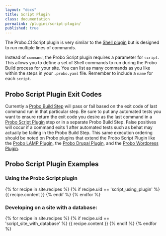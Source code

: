 ```yaml
---
layout: "docs"
title: Script Plugin
class: documentation
permalink: /plugins/script-plugin/
published: true
---
```

The Probo.CI Script plugin is very similar to the [Shell plugin](/plugins/shell-plugin/) but is designed to run multiple lines of commands.

Instead of `command`, the Probo Script plugin requires a parameter for `script`. This allows you to define a set of Shell commands to run during the Probo Build process for your site. You can list as many commands as you like within the steps in your `.probo.yaml` file. Remember to include a `name` for each `script`.

## Probo Script Plugin Exit Codes

Currently a [Probo Build Step](/build/steps/) will pass or fail based on the exit code of last command run in that particular step. Be sure to put any automated tests you want to ensure return the exit code you desire as the last command in a [Probo Script Plugin](plugins/script-plugin/) step or in a separate Probo Build Step. False positives will occur if a command exits 1 after automated tests such as behat may actually be failing in the Probo Build Step. This same execution ordering should be noted on Probo plugins that extend the Probo Script Plugin like the [Probo LAMP Plugin](/plugins/lamp-plugin/), the [Probo Drupal Plugin](/plugins/drupal-plugin/), and the [Probo Wordpress Plugin](/plugins/wordpress-plugin/).

## Probo Script Plugin Examples

### Using the Probo Script plugin

{% for recipe in site.recipes %}
{% if recipe.uid == 'script_using_plugin' %}
  {{ recipe.content }}
{% endif %}
{% endfor %}


### Developing on a site with a database:

{% for recipe in site.recipes %}
{% if recipe.uid == 'script_site_with_database' %}
  {{ recipe.content }}
{% endif %}
{% endfor %}
